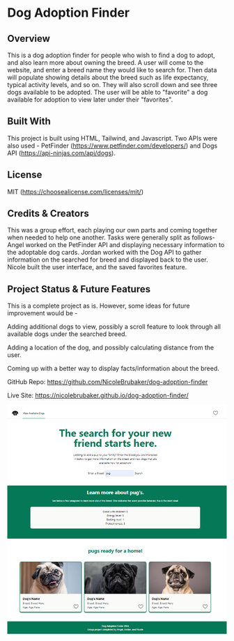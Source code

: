# Dog Adoption Finder

## Overview
This is a dog adoption finder for people who wish to find a dog to adopt, and also learn more about owning the breed. A user will come to the website, and enter a breed name they would like to search for. Then data will populate showing details about the breed such as life expectancy, typical activity levels, and so on. They will also scroll down and see three dogs available to be adopted. The user will be able to "favorite" a dog available for adoption to view later under their "favorites".

## Built With
This project is built using HTML, Tailwind, and Javascript.
Two APIs were also used - PetFinder (https://www.petfinder.com/developers/) and Dogs API (https://api-ninjas.com/api/dogs).

## License
MIT (https://choosealicense.com/licenses/mit/)

## Credits & Creators 
This was a group effort, each playing our own parts and coming together when needed to help one another. Tasks were generally split as follows- Angel worked on the PetFinder API and displaying necessary information to the adoptable dog cards. Jordan worked with the Dog API to gather information on the searched for breed and displayed back to the user. Nicole built the user interface, and the saved favorites feature.

## Project Status & Future Features
This is a complete project as is. However, some ideas for future improvement would be -

Adding additional dogs to view, possibly a scroll feature to look through all available dogs under the searched breed.

Adding a location of the dog, and possibly calculating distance from the user. 

Coming up with a better way to display facts/information about the breed.

GitHub Repo: https://github.com/NicoleBrubaker/dog-adoption-finder 

Live Site: https://nicolebrubaker.github.io/dog-adoption-finder/

![Site Screenshot](image-1.png)